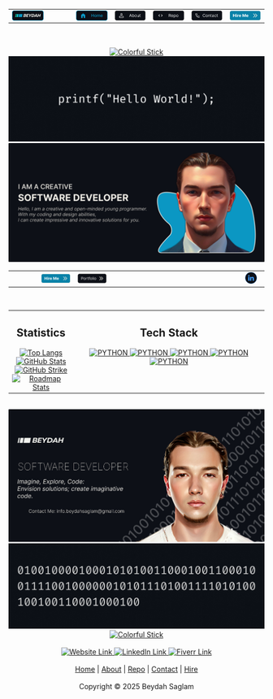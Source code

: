 <div align="center">
    <!-- HEADER -->
    <table><tr>
        <td><a href="https://github.com/beydah">
            <img src="https://raw.githubusercontent.com/beydah/asset/main/logo/beydah_colorful_blue.png" align="left" alt="Logo Button">
        </a></td>
        <td style="width: 10%;"></td>
        <td><a href="https://github.com/beydah">
            <img src="https://raw.githubusercontent.com/beydah/asset/main/button/home_on.png" align="right" alt="Home Button">
        </a></td>
        <td><a href="https://beydahsaglam.com/about">
            <img src="https://raw.githubusercontent.com/beydah/asset/main/button/about_off.png" align="right"  alt="About Button">
        </a></td>
        <td><a href="https://github.com/beydah?tab=repositories">
            <img src="https://raw.githubusercontent.com/beydah/asset/main/button/repo_off.png" align="right"  alt="Repo Button">
        </a></td>
        <td><a href="https://beydahsaglam.com/contact">
            <img src="https://raw.githubusercontent.com/beydah/asset/main/button/contact_off.png" align="right" alt="Contact Button">
        </a></td>
        <td><a href="https://beydahsaglam.com/contact">
            <img src="https://raw.githubusercontent.com/beydah/asset/main/button/hire_focus.png" align="right" alt="Hire Button">
        </a></td>
    </tr></table>
</div>
<div align="center">
    <!-- MAIN -->
    <br><br>
    <a href="https://github.com/beydah"><img src="https://i.imgur.com/waxVImv.png" alt="Colorful Stick"></a>
    <a href="https://github.com/beydah"><img src="https://raw.githubusercontent.com/beydah/asset/main/banner/profile_upper.gif" alt="Home Section 1"></a>
    <br>
    <a href="https://github.com/beydah"><img src="https://raw.githubusercontent.com/beydah/asset/main/image/profile_slide_1.png" alt="Home Section 2"></a>
    <br>
    <table><tr>
        <td><a href="https://beydahsaglam.com/contact/">
            <img src="https://raw.githubusercontent.com/beydah/asset/main/button/hire_focus.png" align="right" style="width: 50%;" alt="Hire Button">
        </a></td>
        <td><a href="https://beydahsaglam.com/project/">
            <img src="https://raw.githubusercontent.com/beydah/asset/main/button/portfolio_off.png" align="left" style="width: 50%;" alt="Portfolio Button">
        </a></td>
        <td style="width: 10%;"></td>
        <td style="width: 10%;"></td>
        <td style="width: 10%;"></td>
        <td style="width: 10%;"></td>
        <td><a href="https://www.linkedin.com/in/beydah/">
            <img src="https://raw.githubusercontent.com/beydah/asset/main/logo/linkedin_circle_colorful.png" style="width: 75%;" alt="LinkedIn Link">
        </a></td>      
    </tr></table>
    <br>
    <table><tr>
        <td align="center" valign="top">
            <h2>Statistics</h2>
            <a href="https://github.com/beydah">
                <img src="https://github-readme-stats.vercel.app/api/top-langs/?username=beydah&theme=dark&hide_border=false&include_all_commits=true&count_private=true&layout=compact" style="width:500px;" alt="Top Langs">
            </a>
            <br>
            <a href="https://github.com/beydah">
                <img src="https://github-readme-stats.vercel.app/api?username=beydah&theme=dark&hide=contribs,prs" style="width:500px;" alt="GitHub Stats">
            </a>
            <br>
            <a href="https://github.com/beydah">
                <img src="https://github-readme-streak-stats.herokuapp.com/?user=beydah&theme=dark&hide_border=false" style="width:500px;" alt="GitHub Strike">
            </a>
            <br>
            <a href="https://github.com/beydah">
                <img src="https://roadmap.sh/card/wide/65a873aa0c54812283f88bee?variant=dark&roadmaps=68a3e65c5fec7ae671ffb2ff%2Cengineering-manager%2Cfrontend%3Fr%3Dfrontend-beginner%2Cbackend%3Fr%3Dbackend-beginner" style="width:500px;" alt="Roadmap Stats">
            </a>
        </td>
        <td align="center" valign="top">
            <h2>Tech Stack</h2>
            <a href="https://github.com/beydah">
                <img src="https://img.shields.io/badge/PYTHON-3670A0?style=for-the-badge&logo=python&logoColor=ffdd54" alt="PYTHON">
            </a>
            <a href="https://github.com/beydah">
                <img src="https://img.shields.io/badge/PYTHON-3670A0?style=for-the-badge&logo=python&logoColor=ffdd54" alt="PYTHON">
            </a>
            <a href="https://github.com/beydah">
                <img src="https://img.shields.io/badge/PYTHON-3670A0?style=for-the-badge&logo=python&logoColor=ffdd54" alt="PYTHON">
            </a>
            <a href="https://github.com/beydah">
                <img src="https://img.shields.io/badge/PYTHON-3670A0?style=for-the-badge&logo=python&logoColor=ffdd54" alt="PYTHON">
            </a>
            <a href="https://github.com/beydah">
                <img src="https://img.shields.io/badge/PYTHON-3670A0?style=for-the-badge&logo=python&logoColor=ffdd54" alt="PYTHON">
            </a>
        </td>
    </tr></table>
    <br>
    <a href="https://github.com/beydah">
        <img src="https://raw.githubusercontent.com/beydah/asset/main/image/profile_slide_5.png" alt="Home Secion 3">
    </a>
    <br>
    <a href="https://github.com/beydah">
        <img src="https://raw.githubusercontent.com/beydah/asset/main/banner/profile_lower.gif" alt="Home Section 4">
    </a>
    <a href="https://github.com/beydah"><img src="https://i.imgur.com/waxVImv.png" alt="Colorful Stick"></a>
    <br><br>
</div>
<div align="center">
    <!-- FOOTER -->
    <a href="https://beydahsaglam.com">
        <img src="https://img.shields.io/badge/Website-%23000000.svg?style=for-the-badge&logoColor=white" alt="Website Link">
    </a>
    <a href="https://linkedin.com/in/beydah">
        <img src="https://img.shields.io/badge/LinkedIn-%230077B5.svg?style=for-the-badge&logoColor=white" alt="LinkedIn Link">
    </a>
    <a href="https://www.fiverr.com/ilkaysaglam">
        <img src="https://img.shields.io/badge/Fiverr-%1DBF73.svg?style=for-the-badge&logoColor=white" alt="Fiverr Link">
    </a>
    <br><br>
    <a href="https://github.com/beydah">Home</a> |
    <a href="https://beydahsaglam.com/about">About</a> |
    <a href="https://github.com/beydah?tab=repositories">Repo</a> |
    <a href="https://beydahsaglam.com/contact">Contact</a> |
    <a href="https://beydahsaglam.com/contact">Hire</a>
    <br><br>
    Copyright © 2025 Beydah Saglam
</div>
